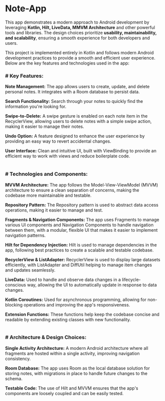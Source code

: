 # Note-App

This app demonstrates a modern approach to Android development by leveraging **Kotlin, Hilt, LiveData, MMVM Architecture** and other powerful tools and libraries. The design choices prioritize **usability, maintainability, and scalability**, ensuring a smooth experience for both developers and users.

This project is implemented entirely in Kotlin and follows modern Android development practices to provide a smooth and efficient user experience. Below are the key features and technologies used in the app:

### # Key Features:</u>
**Note Management:** The app allows users to create, update, and delete personal notes. It integrates with a Room database to persist data.

**Search Functionality:** Search through your notes to quickly find the information you're looking for.

**Swipe-to-Delete:** A swipe gesture is enabled on each note item in the RecyclerView, allowing users to delete notes with a simple swipe action, making it easier to manage their notes.

**Undo Option:** A feature designed to enhance the user experience by providing an easy way to revert accidental changes.

**User Interface:** Clean and intuitive UI, built with ViewBinding to provide an efficient way to work with views and reduce boilerplate code.
<br><br>

### # Technologies and Components:

**MVVM Architecture:** The app follows the Model-View-ViewModel (MVVM) architecture to ensure a clean separation of concerns, making the codebase more maintainable and testable.

**Repository Pattern:** The Repository pattern is used to abstract data access operations, making it easier to manage and test. 

**Fragments & Navigation Components:** The app uses Fragments to manage various UI components and Navigation Components to handle navigation between them, with a modular, flexible UI that makes it easier to implement navigation patterns.

**Hilt for Dependency Injection:** Hilt is used to manage dependencies in the app, following best practices to create a scalable and testable codebase.

**RecyclerView & ListAdapter:** RecyclerView is used to display large datasets efficiently, with ListAdapter and DiffUtil helping to manage item changes and updates seamlessly.

**LiveData:** Used to handle and observe data changes in a lifecycle-conscious way, allowing the UI to automatically update in response to data changes.

**Kotlin Coroutines:** Used for asynchronous programming, allowing for non-blocking operations and improving the app's responsiveness.

**Extension Functions:** These functions help keep the codebase concise and readable by extending existing classes with new functionality.
<br><br>

### # Architecture & Design Choices:
**Single Activity Architecture:** A modern Android architecture where all fragments are hosted within a single activity, improving navigation consistency.

**Room Database:** The app uses Room as the local database solution for storing notes, with migrations in place to handle future changes to the schema.

**Testable Code:** The use of Hilt and MVVM ensures that the app's components are loosely coupled and can be easily tested.
